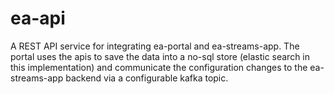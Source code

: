 # ea-api
A REST API service for integrating ea-portal and ea-streams-app. The portal uses the apis to save the data into a no-sql store (elastic search in this implementation) and communicate the configuration changes to the  ea-streams-app backend via a configurable kafka topic.
